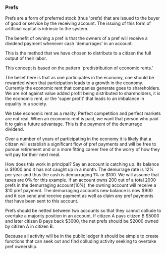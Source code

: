 ### Prefs

Prefs are a form of preferred stock (thus 'prefs) that are issued to the buyer of good or service by the receiving account. The issuing of this form of artificial capital is intrinsic to the system.

The benefit of owning a pref is that the owners of a pref will receive a dividend payment whenever cash 'demurrages' in an account.

This is the method that we have chosen to distribute to a citizen the full output of their labor.

This concept is based on the pattern 'predistribution of economic rents.'

The belief here is that as one participates in the economy, one should be rewarded when that participation leads to a growth in the economy. Currently the economic rent that companies generate goes to shareholders. We are not against value added profit being distributed to shareholders, it is the economic rent, or the 'super profit' that leads to an imbalance in equality in a society.

We take economic rent as a reality. Perfect competition and perfect markets are not real. When an economic rent is paid, we want that person who paid it to gain a future advantage. This is the payment of the demurrage dividend.

Over a number of years of participating in the economy it is likely that a citizen will establish a significant flow of pref payments and will be free to pursue retirement and or a more fitting career free of the worry of how they will pay for their next meal.


How does this work in principal? Say an account is catching up. Its balance is $1000 and it has not caught up in a month. The demurrage rate is 12% per year and thus the cash is demurraging 1% or $100. We will assume that taxes are 0% for this example. If an account owns 200 out of a total 2000 prefs in the demurraging account(10%), the owning account will receive a $10 pref payment. The demurraging accounts new balance is now $900 and it can send and receive payment as well as claim any pref payments that have been sent to this account.

Prefs should be netted between two accounts so that they cannot collude to overtake a majority position in an account. If citizen A pays citizen B $5000 and later citizen B pays back $3000, the net prefs should be $2000 owned by citizen A in citizen B.

Because all activity will be in the public ledger it should be simple to create functions that can seek out and find colluding activity seeking to overtake pref ownership.